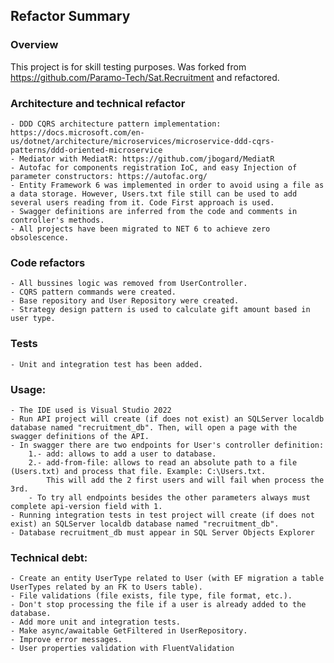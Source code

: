 ## Refactor Summary

### Overview 
This project is for skill testing purposes. Was forked from https://github.com/Paramo-Tech/Sat.Recruitment and refactored.

### Architecture and technical refactor
	- DDD CQRS architecture pattern implementation: https://docs.microsoft.com/en-us/dotnet/architecture/microservices/microservice-ddd-cqrs-patterns/ddd-oriented-microservice
	- Mediator with MediatR: https://github.com/jbogard/MediatR
	- Autofac for components registration IoC, and easy Injection of parameter constructors: https://autofac.org/ 
	- Entity Framework 6 was implemented in order to avoid using a file as a data storage. However, Users.txt file still can be used to add several users reading from it. Code First approach is used.
	- Swagger definitions are inferred from the code and comments in controller's methods.
	- All projects have been migrated to NET 6 to achieve zero obsolescence.

### Code refactors
	- All bussines logic was removed from UserController.
	- CQRS pattern commands were created.
	- Base repository and User Repository were created.
	- Strategy design pattern is used to calculate gift amount based in user type.

### Tests
	- Unit and integration test has been added.	

### Usage:
	- The IDE used is Visual Studio 2022
	- Run API project will create (if does not exist) an SQLServer localdb database named "recruitment_db". Then, will open a page with the swagger definitions of the API.
	- In swagger there are two endpoints for User's controller definition:
		1.- add: allows to add a user to database.
		2.- add-from-file: allows to read an absolute path to a file (Users.txt) and process that file. Example: C:\Users.txt. 
		    This will add the 2 first users and will fail when process the 3rd.
		- To try all endpoints besides the other parameters always must complete api-version field with 1.
	- Running integration tests in test project will create (if does not exist) an SQLServer localdb database named "recruitment_db".
	- Database recruitment_db must appear in SQL Server Objects Explorer
	
### Technical debt:
	- Create an entity UserType related to User (with EF migration a table UserTypes related by an FK to Users table).
	- File validations (file exists, file type, file format, etc.).
	- Don't stop processing the file if a user is already added to the database.
	- Add more unit and integration tests.
	- Make async/awaitable GetFiltered in UserRepository.
	- Improve error messages.
	- User properties validation with FluentValidation
	
